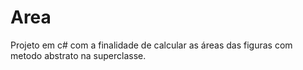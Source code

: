 # Area
Projeto em c# com a finalidade de calcular as áreas das figuras com metodo abstrato na superclasse.
